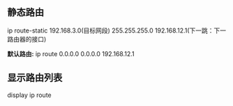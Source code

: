 ## 静态路由
ip route-static 192.168.3.0(目标网段) 255.255.255.0 192.168.12.1(下一跳：下一路由器的接口)

**默认路由:** ip route 0.0.0.0  0.0.0.0 192.168.12.1

## 显示路由列表
display ip route